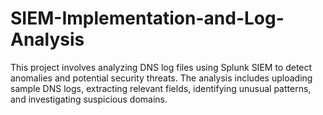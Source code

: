 # SIEM-Implementation-and-Log-Analysis
This project involves analyzing DNS log files using Splunk SIEM to detect anomalies and potential security threats. The analysis includes uploading sample DNS logs, extracting relevant fields, identifying unusual patterns, and investigating suspicious domains.
